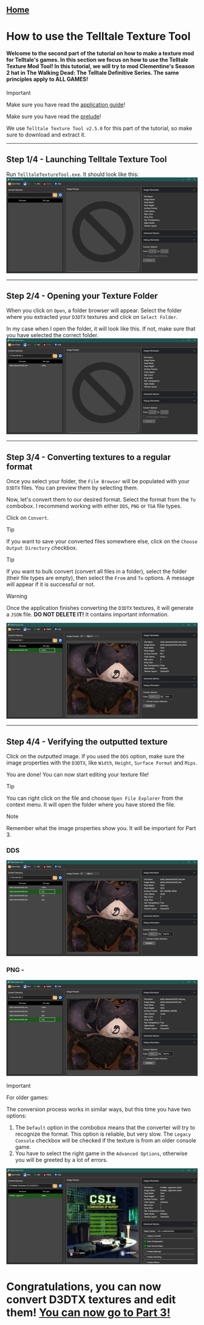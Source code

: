 ## [Home](/Docs/home.md)

# How to use the Telltale Texture Tool

#### Welcome to the second part of the tutorial on how to make a texture mod for Telltale's games. In this section we focus on how to use the Telltale Texture Mod Tool! In this tutorial, we will try to mod Clementine's Season 2 hat in The Walking Dead: The Telltale Definitive Series. The same principles apply to ALL GAMES!

> [!IMPORTANT]
> Make sure you have read the [application guide](/Docs/application_guide.md)!
> 
> Make sure you have read the [prelude](/Docs/articles/tutorial_prelude.md)!
> 
> We use `Telltale Texture Tool v2.5.0` for this part of the tutorial, so make sure to download and extract it.
---
## Step 1/4 - Launching Telltale Texture Tool
Run `TelltaleTextureTool.exe`. It should look like this:
![p2_1](/Docs/tutorial_part2/p2_1.png)

---
## Step 2/4 - Opening your Texture Folder
When you click on `Open`, a folder browser will appear.
Select the folder where you extracted your `D3DTX` textures and click on `Select Folder`.

In my case when I open the folder, it will look like this. If not, make sure that you have selected the correct folder.
![p2_2](/Docs/tutorial_part2/p2_2.png)

---
## Step 3/4 - Converting textures to a regular format

Once you select your folder, the `File Browser` will be populated with your `D3DTX` files. You can preview them by selecting them.

Now, let's convert them to our desired format. Select the format from the `To` combobox. I recommend working with either `DDS`, `PNG` or `TGA` file types.

Click on `Convert`. 

> [!TIP]
> If you want to save your converted files somewhere else, click on the `Choose Output Directory` checkbox.

> [!TIP]
> If you want to bulk convert (convert all files in a folder), select the folder (their file types are empty), then select the `From` and `To` options. A message will appear if it is successful or not.

> [!WARNING]
> Once the application finishes converting the `D3DTX` textures, it will generate a `JSON` file. **DO NOT DELETE IT!** It contains important information.

![p2_3](/Docs/tutorial_part2/p2_3.png)

---
## Step 4/4 - Verifying the outputted texture

Click on the outputted image. If you used the `DDS` option, make sure the image properties with the `D3DTX`, like `Width`, `Height`, `Surface Format` and `Mips`.

You are done! You can now start editing your texture file!

> [!TIP]
> You can right click on the file and choose `Open File Explorer` from the context menu. It will open the folder where you have stored the file.

> [!NOTE]
> Remember what the image properties show you. It will be important for Part 3.

### DDS
![p2_4](/Docs/tutorial_part2/p2_4.png)

### PNG - 
![p2_5](/Docs/tutorial_part2/p2_5.png)

> [!IMPORTANT]
> For older games:
>
> The conversion process works in similar ways, but this time you have two options:
> 1. The `Default` option in the combobox means that the converter will try to recognize the format. This option is reliable, but very slow. The `Legacy Console` checkbox will be checked if the texture is from an older console game.
> 2. You have to select the right game in the `Advanced Options`, otherwise you will be greeted by a lot of errors. 

![p2_l1](/Docs/tutorial_part2/p2_l1.png)

# Congratulations, you can now convert D3DTX textures and edit them! [You can now go to Part 3!](/Docs/tutorial_part3/tutorial_part_3.md)
